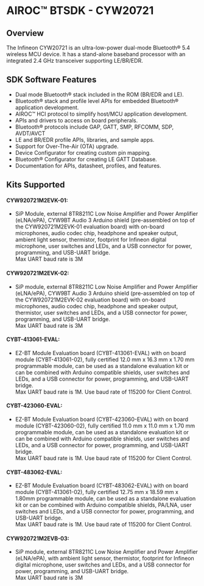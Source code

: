 # AIROC&#8482; BTSDK - CYW20721

## Overview

The Infineon CYW20721 is an ultra-low-power dual-mode Bluetooth&#174; 5.4 wireless MCU device. It has a stand-alone baseband processor with an integrated 2.4 GHz transceiver supporting LE/BR/EDR.

## SDK Software Features
- Dual mode Bluetooth&#174; stack included in the ROM (BR/EDR and LE).
- Bluetooth&#174; stack and profile level APIs for embedded Bluetooth&#174; application development.
- AIROC&#8482; HCI protocol to simplify host/MCU application development.
- APIs and drivers to access on board peripherals.
- Bluetooth&#174; protocols include GAP, GATT, SMP, RFCOMM, SDP, AVDT/AVCT
- LE and BR/EDR profile APIs, libraries, and sample apps.
- Support for Over-The-Air (OTA) upgrade.
- Device Configurator for creating custom pin mapping.
- Bluetooth&#174; Configurator for creating LE GATT Database.
- Documentation for APIs, datasheet, profiles, and features.

## Kits Supported
#### CYW920721M2EVK-01:
- SiP Module, external 8TR8211C Low Noise Amplifier and Power Amplifier (eLNA/ePA),
  CYW9BT Audio 3 Arduino shield (pre-assembled on top of the CYW920721M2EVK-01 evaluation board)
  with on-board microphones, audio codec chip, headphone and speaker output,
  ambient light sensor, thermistor, footprint for Infineon digital microphone,
  user switches and LEDs, and a USB connector for power, programming, and USB-UART bridge.<br>
  Max UART baud rate is 3M

#### CYW920721M2EVK-02:
- SiP module, external 8TR8211C Low Noise Amplifier and Power Amplifier (eLNA/ePA),
  CYW9BT Audio 3 Arduino shield (pre-assembled on top of the CYW920721M2EVK-02 evaluation board)
  with on-board microphones, audio codec chip, headphone and speaker output,
  thermistor, user switches and LEDs, and a USB connector for power,
  programming, and USB-UART bridge.<br>
  Max UART baud rate is 3M

#### CYBT-413061-EVAL:
- EZ-BT Module Evaluation board (CYBT-413061-EVAL) with on board module (CYBT-413061-02), fully
  certified 12.0 mm x 16.3 mm x 1.70 mm programmable module, can be used as a standalone evaluation
  kit or can be combined with Arduino compatible shields, user switches and LEDs, and a USB connector
  for power, programming, and USB-UART bridge.<br>
  Max UART baud rate is 1M. Use baud rate of 115200 for Client Control.

#### CYBT-423060-EVAL:
- EZ-BT Module Evaluation board (CYBT-423060-EVAL) with on board module (CYBT-423060-02), fully
  certified 11.0 mm x 11.0 mm x 1.70 mm programmable module, can be used as a standalone evaluation
  kit or can be combined with Arduino compatible shields, user switches and LEDs, and a USB connector
  for power, programming, and USB-UART bridge.<br>
  Max UART baud rate is 1M. Use baud rate of 115200 for Client Control.

#### CYBT-483062-EVAL:
- EZ-BT Module Evaluation board (CYBT-483062-EVAL) with on board module (CYBT-413061-02), fully
  certified 12.75 mm x 18.59 mm x 1.80mm programmable module, can be used as a standalone evaluation
  kit or can be combined with Arduino compatible shields, PA/LNA, user switches and LEDs, and a USB
  connector for power, programming, and USB-UART bridge.<br>
  Max UART baud rate is 1M. Use baud rate of 115200 for Client Control.

#### CYW920721M2EVB-03:
- SiP module, external 8TR8211C Low Noise Amplifier and Power Amplifier (eLNA/ePA),
  with ambient light sensor, thermistor, footprint for Infineon digital microphone,
  user switches and LEDs, and a USB connector for power, programming, and USB-UART bridge.<br>
  Max UART baud rate is 3M

